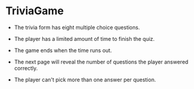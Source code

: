 # TriviaGame

* The trivia form has eight multiple choice questions.

* The player has a limited amount of time to finish the quiz.

* The game ends when the time runs out. 

* The next page will reveal the number of questions the player answered correctly.

* The player can't pick more than one answer per question.
